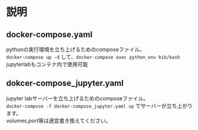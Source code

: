 # 説明
## docker-compose.yaml
pythonの実行環境を立ち上げるためのcomposeファイル。\
`docker-compose up -d` して、`docker-compose exec python_env bib/bash` \
jupyterlabもコンテナ内で使用可能
## dokcer-compose_jupyter.yaml
jupyter labサーバーを立ち上げるためのcomposeファイル。\
`docker-compose -f docker-compose_jupyter.yaml up` でサーバーが立ち上がります。\
volumes,port等は適宜書き換えてください。